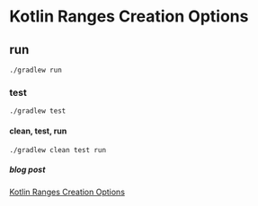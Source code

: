 # Kotlin Ranges Creation Options

## run

`./gradlew run`

### test

`./gradlew test`

#### clean, test, run
`./gradlew clean test run`

##### blog post

[Kotlin Ranges Creation Options]()